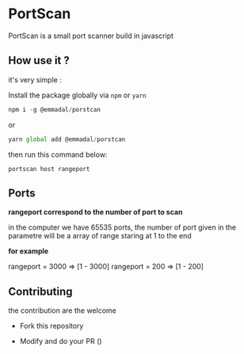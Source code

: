 # PortScan

PortScan is a small port scanner build in javascript

## How use it ?

it's very simple :

Install the package globally via `npm` or `yarn`

```js
npm i -g @emmadal/porstcan 
```

or 

```js
yarn global add @emmadal/porstcan
```

then run this command below:

```portscan host rangeport```

## Ports

**rangeport correspond to the number of port to scan**

in the computer we have 65535 ports, the number of port given in the parametre will be a array of range staring at 1 to the end

**for example**

rangeport  = 3000 => [1 - 3000]
rangeport  = 200 => [1 - 200]

## Contributing

the contribution are the welcome

- Fork this repository

- Modify and do your PR ()
